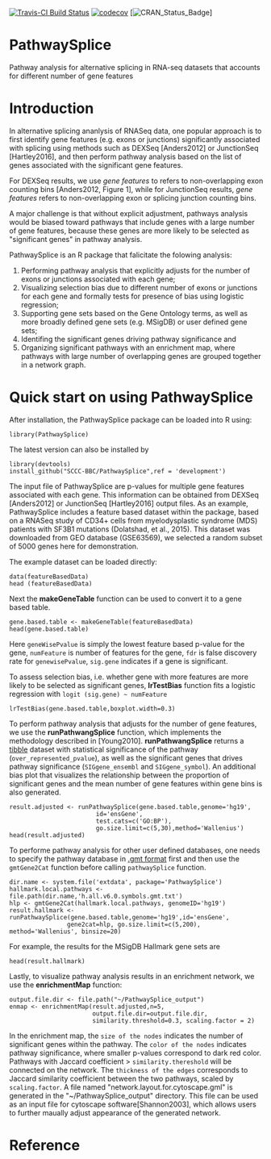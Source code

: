 [![Travis-CI Build Status](https://travis-ci.org/SCCC-BBC/PathwaySplice.svg?branch=master)](https://travis-ci.org/SCCC-BBC/PathwaySplice)
[![codecov](https://codecov.io/github/SCCC-BBC/PathwaySplice/coverage.svg?branch=master)](https://codecov.io/github/SCCC-BBC/PathwaySplice)
[![CRAN_Status_Badge](http://www.r-pkg.org/badges/version/PathwaySplice)]

# PathwaySplice
Pathway analysis for alternative splicing in RNA-seq datasets that accounts for different number of gene features

# Introduction

In alternative splicing ananlysis of RNASeq data, one popular approach is to first identify gene features (e.g. exons or junctions) significantly associated with splicing using methods such as DEXSeq [Anders2012] or JunctionSeq [Hartley2016], and then perform pathway analysis based on the list of genes associated with the significant gene features. 

For DEXSeq results, we use _gene features_ to refers to non-overlapping exon counting bins [Anders2012, Figure 1], while for JunctionSeq results, _gene features_ refers to non-overlapping exon or splicing junction counting bins. 

A major challenge is that without explicit adjustment, pathways analysis would be biased toward pathways that include genes with a large number of gene features, because these genes are more likely to be selected as "significant genes" in pathway analysis.  

PathwaySplice is an R package that falicitate the folowing analysis: 

1. Performing pathway analysis that explicitly adjusts for the number of exons or junctions associated with each gene; 
2. Visualizing selection bias due to different number of exons or junctions for each gene and formally tests for presence of bias using logistic regression; 
3. Supporting gene sets based on the Gene Ontology terms, as well as more broadly defined gene sets (e.g. MSigDB) or user defined gene sets; 
4. Identifing the significant genes driving pathway significance and 
5. Organizing significant pathways with an enrichment map, where pathways with large number of overlapping genes are grouped together in a network graph.


# Quick start on using PathwaySplice

After installation, the PathwaySplice package can be loaded into R using:
```{r eval=TRUE, message=FALSE, warning=FALSE, results='hide'}
library(PathwaySplice)
```

The latest version can also be installed by 
```{r eval=FALSE, message=FALSE, warning=FALSE, results='hide'}
library(devtools)
install_github("SCCC-BBC/PathwaySplice",ref = 'development')
```

The input file of PathwaySplice are p-values for multiple gene features associated with each gene. This information can be obtained from DEXSeq [Anders2012] or JunctionSeq [Hartley2016] output files. As an example, PathwaySplice includes a feature based dataset within the package, based on a RNASeq study of CD34+ cells from myelodysplastic syndrome (MDS) patients with SF3B1 mutations (Dolatshad, et al., 2015). This dataset was downloaded from GEO database (GSE63569), we selected a random subset of 5000 genes here for demonstration. 

The example dataset can be loaded directly:
```{r eval=TRUE, warning=FALSE, message=FALSE, results='markup'}
data(featureBasedData)
head (featureBasedData)
```

Next the **makeGeneTable** function can be used to convert it to a gene based table. 
```{r eval=TRUE, message=FALSE, warning=FALSE, results='markup'}
gene.based.table <- makeGeneTable(featureBasedData)
head(gene.based.table)
```
Here `geneWisePvalue` is simply the lowest feature based p-value for the gene, `numFeature` is number of features for the gene, `fdr` is false discovery rate for `genewisePvalue`, `sig.gene` indicates if a gene is significant.  

To assess selection bias, i.e. whether gene with more features are more likely to be selected as significant genes, **lrTestBias** function fits a logistic regression with `logit (sig.gene) ~ numFeature`

```{r eval=TRUE, warning=FALSE, message=FALSE, results='markup', fig.height=5, fig.width=5}
lrTestBias(gene.based.table,boxplot.width=0.3)
```

To perform pathway analysis that adjusts for the number of gene features, we use the **runPathwangSplice** function, which implements the methodology described in [Young2010]. **runPathwangSplice** returns a   [tibble](https://cran.r-project.org/web/packages/tibble/vignettes/tibble.html) dataset  with statistical significance of the pathway (`over_represented_pvalue`), as well as the significant genes that drives pathway significance (`SIGgene_ensembl` and `SIGgene_symbol`). An additional bias plot that visualizes the relationship between the proportion of significant genes and the mean number of gene features within gene bins is also generated. 

```{r eval=TRUE,warning=FALSE,message=FALSE,results='markup'}
result.adjusted <- runPathwaySplice(gene.based.table,genome='hg19',
                        id='ensGene',
                        test.cats=c('GO:BP'),
                        go.size.limit=c(5,30),method='Wallenius')
head(result.adjusted)
```

To performe pathway analysis for other user defined databases, one needs to specify the pathway database in [.gmt format](http://software.broadinstitute.org/cancer/software/gsea/wiki/index.php/Data_formats) first and then use the `gmtGene2Cat` function before calling `pathwaySplice` function. 


```{r eval=TRUE, message=FALSE, warning=FALSE,results='hide',fig.show='hide'}
dir.name <- system.file('extdata', package='PathwaySplice')
hallmark.local.pathways <- file.path(dir.name,'h.all.v6.0.symbols.gmt.txt')
hlp <- gmtGene2Cat(hallmark.local.pathways, genomeID='hg19')
result.hallmark <- runPathwaySplice(gene.based.table,genome='hg19',id='ensGene',
                gene2cat=hlp, go.size.limit=c(5,200), method='Wallenius', binsize=20)
```                
For example, the results for the MSigDB Hallmark gene sets are
```{r eval=TRUE, message=FALSE, warning=FALSE}
head(result.hallmark)
```


Lastly, to visualize pathway analysis results in an enrichment network, we use the **enrichmentMap** function:

```{r eval=TRUE, warning=FALSE,message=FALSE,results ='markup', fig.align='center', fig.height=6, fig.width=6}
output.file.dir <- file.path("~/PathwaySplice_output")
enmap <- enrichmentMap(result.adjusted,n=5,
                       output.file.dir=output.file.dir,
                       similarity.threshold=0.3, scaling.factor = 2)
```

In the enrichment map, the `size of the nodes` indicates the number of significant genes within the pathway. The `color of the nodes` indicates pathway significance, where smaller p-values correspond to dark red color. Pathways with Jaccard coefficient > `similarity.thereshold` will be connected on the network. The `thickness of the edges` corresponds to Jaccard similarity coefficient between the two pathways, scaled by `scaling.factor`. A file named "network.layout.for.cytoscape.gml" is generated in the "~/PathwaySplice_output" directory. This file can be used as an input file for cytoscape software[Shannon2003], which allows users to further maually adjust appearance of the generated network. 

# Reference
<!-- Usage: rmarkdown::render("vignettes/tutorial.Rmd", output_format="all") --> 
<!-- Usage: rmarkdown::render("vignettes/tutorial.Rmd", output_format="all",encoding="utf8")(on windows) -->